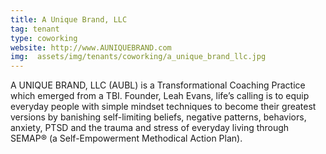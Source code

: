 ```yaml
---
title: A Unique Brand, LLC
tag: tenant
type: coworking
website: http://www.AUNIQUEBRAND.com
img:  assets/img/tenants/coworking/a_unique_brand_llc.jpg
---
```


A UNIQUE BRAND, LLC (AUBL) is a Transformational Coaching Practice which emerged from a TBI. Founder, Leah Evans, life’s calling is to equip everyday people with simple mindset techniques to become their greatest versions by banishing self-limiting beliefs, negative patterns, behaviors, anxiety, PTSD and the trauma and stress of everyday living through SEMAP® (a Self-Empowerment Methodical Action Plan).
